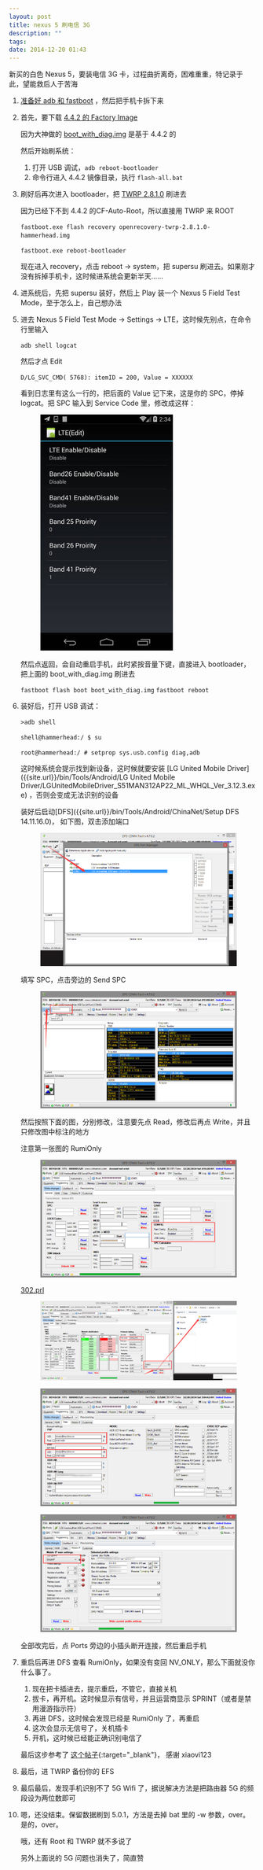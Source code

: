 ```yaml
---
layout: post
title: nexus 5 刷电信 3G
description: ""
tags:
date: 2014-12-20 01:43
---
```


新买的白色 Nexus 5，要装电信 3G 卡，过程曲折离奇，困难重重，特记录于此，望能救后人于苦海

1. <a href="{{site.url}}/bin/Tools/Android/adb-fastboot-win.7z" class="btn btn-success">准备好 adb 和 fastboot</a>
    ，然后把手机卡拆下来

2. 首先，要下载 <a href="https://developers.google.com/android/nexus/images" class="btn btn-success" target="_blank">4.4.2 的 Factory Image</a>

    因为大神做的
    <a href="{{site.url}}/bin/Tools/Android/ChinaNet/boot_with_diag.img" class="btn btn-success">boot_with_diag.img</a>
    是基于 4.4.2 的

    然后开始刷系统：

   1. 打开 USB 调试，```adb reboot-bootloader```
   2. 命令行进入 4.4.2 镜像目录，执行 ```flash-all.bat```

3. 刷好后再次进入 bootloader，把
    <a href="{{site.url}}/bin/Tools/Android/openrecovery-twrp-2.8.1.0-hammerhead.img" class="btn btn-success">TWRP 2.8.1.0</a>
    刷进去

    因为已经下不到 4.4.2 的CF-Auto-Root，所以直接用 TWRP 来 ROOT

    ```fastboot.exe flash recovery openrecovery-twrp-2.8.1.0-hammerhead.img```

    ```fastboot.exe reboot-bootloader```

    现在进入 recovery，点击 reboot -> system，把 supersu 刷进去。如果刚才没有拆掉手机卡，这时候进系统会更新半天……

4. 进系统后，先把 supersu 装好，然后上 Play 装一个 Nexus 5 Field Test Mode，至于怎么上，自己想办法

5. 进去 Nexus 5 Field Test Mode -> Settings -> LTE，这时候先别点，在命令行里输入

    ```adb shell logcat```

    然后才点 Edit

    ```D/LG_SVC_CMD( 5768): itemID = 200, Value = XXXXXX```

    看到日志里有这么一行的，把后面的 Value 记下来，这是你的 SPC，停掉 logcat。把 SPC 输入到 Service Code 里，修改成这样：

    <figure><a href="/images/posts/nexus-5-china-net/Field-Test-Mode.jpg" target="_blank"><img src="/images/posts/nexus-5-china-net/Field-Test-Mode.jpg" alt=""></a></figure>

    然后点返回，会自动重启手机，此时紧按音量下键，直接进入 bootloader，把上面的 boot_with_diag.img 刷进去

    ```fastboot flash boot boot_with_diag.img```
    ```fastboot reboot```

6. 装好后，打开 USB 调试：

    ```>adb shell```

    ```shell@hammerhead:/ $ su```

    ```root@hammerhead:/ # setprop sys.usb.config diag,adb```

    这时候系统会提示找到新设备，这时候就要安装
    [LG United Mobile Driver]({{site.url}}/bin/Tools/Android/LG United Mobile Driver/LGUnitedMobileDriver_S51MAN312AP22_ML_WHQL_Ver_3.12.3.exe)
    ，否则会变成无法识别的设备

    装好后启动[DFS]({{site.url}}/bin/Tools/Android/ChinaNet/Setup DFS 14.11.16.0)，
    如下图，双击添加端口

    <figure><a href="/images/posts/nexus-5-china-net/DFS-add-port.png" target="_blank"><img src="/images/posts/nexus-5-china-net/DFS-add-port.png" alt=""></a></figure>

    填写 SPC，点击旁边的 Send SPC

    <figure><a href="/images/posts/nexus-5-china-net/DFS-send-SPC.png" target="_blank"><img src="/images/posts/nexus-5-china-net/DFS-send-SPC.png" alt=""></a></figure>

    然后按照下面的图，分别修改，注意要先点 Read，修改后再点 Write，并且只修改图中标注的地方

    注意第一张图的 RumiOnly

    <figure><a href="/images/posts/nexus-5-china-net/DFS-PROG-GEN.png" target="_blank"><img src="/images/posts/nexus-5-china-net/DFS-PROG-GEN.png" alt=""></a></figure>

    [302.prl]({{site.url}}/bin/Tools/Android/ChinaNet/302.prl)

    <figure><a href="/images/posts/nexus-5-china-net/DFS-PROG-NAM.png" target="_blank"><img src="/images/posts/nexus-5-china-net/DFS-PROG-NAM.png" alt=""></a></figure>

    <figure><a href="/images/posts/nexus-5-china-net/DFS-PROG-DATA.png" target="_blank"><img src="/images/posts/nexus-5-china-net/DFS-PROG-DATA.png" alt=""></a></figure>

    <figure><a href="/images/posts/nexus-5-china-net/DFS-PROG-MBIP.png" target="_blank"><img src="/images/posts/nexus-5-china-net/DFS-PROG-MBIP.png" alt=""></a></figure>

    全部改完后，点 Ports 旁边的小插头断开连接，然后重启手机

7. 重启后再进 DFS 查看 RumiOnly，如果没有变回 NV_ONLY，那么下面就没你什么事了。

    1. 现在把卡插进去，提示重启，不管它，直接关机
    2. 拔卡，再开机。这时候显示有信号，并且运营商显示 SPRINT（或者是禁用漫游指示符）
    3. 再进 DFS，这时候会发现已经是 RumiOnly 了，再重启
    4. 这次会显示无信号了，关机插卡
    5. 开机，这时候已经能正确识别电信了

    最后这步参考了
    [这个帖子](http://bbs.gfan.com/android-7137082-1-1.html){:target="_blank"}，
    感谢 xiaovi123

8. 最后，进 TWRP 备份你的 EFS

9. 最后最后，发现手机识别不了 5G Wifi 了，据说解决方法是把路由器 5G 的频段设为两位数即可

10. 嗯，还没结束。保留数据刷到 5.0.1，方法是去掉 bat 里的 -w 参数，over。是的，over。

    哦，还有 Root 和 TWRP 就不多说了

    另外上面说的 5G 问题也消失了，简直赞
